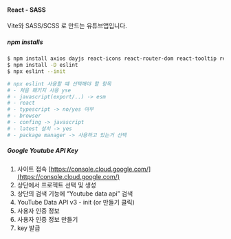 #### React - SASS
  Vite와 SASS/SCSS 로 만드는 유튜브앱입니다.

##### npm installs
```bash
$ npm install axios dayjs react-icons react-router-dom react-tooltip react-youtube sass 
$ npm install -D eslint
$ npx eslint --init

# npx eslint 사용할 떄 선택해야 할 항목
# - 처음 패키지 사용 yse
# - javascript(export/..) -> esm
# - react
# - typescript -> no/yes 여부
# - browser
# - confing -> javascript
# - latest 설치 -> yes
# - package manager -> 사용하고 있는거 선택
```


##### Google Youtube API Key
  1. 사이트 접속 [https://console.cloud.google.com/](https://console.cloud.google.com/)  
  2. 상단에서 프로젝트 선택 및 생성  
  3. 상단의 검색 기능에 “Youtube data api” 검색  
  4. YouTube Data API v3 - init (or 만들기 클릭)  
  5. 사용자 인증 정보  
  6. 사용자 인증 정보 만들기  
  7. key 발급  
